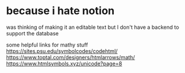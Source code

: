 # because i hate notion

was thinking of making it an editable text but I don't have a backend to support the database

some helpful links for mathy stuff
https://sites.psu.edu/symbolcodes/codehtml/
https://www.toptal.com/designers/htmlarrows/math/
https://www.htmlsymbols.xyz/unicode?page=8
